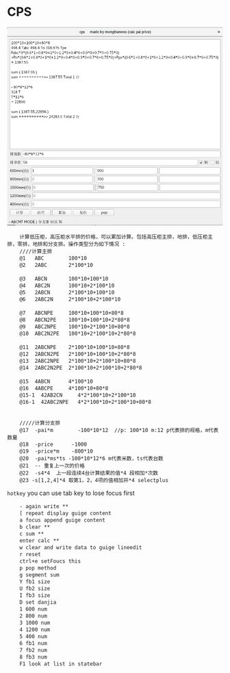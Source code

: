 CPS
===
![image](https://github.com/mengtianwxs/cps/blob/master/images/preview.png)

        计算低压柜，高压柜水平排的价格，可以累加计算。包括高压柜主排，地排，低压柜主排，零排，地排和分支排。操作类型分为如下情况 :
        ////计算主排
        @1   ABC        100*10
        @2   2ABC       2*100*10

        @3   ABCN       100*10+100*10
        @4   ABC2N      100*10+2*100*10
        @5   2ABCN      2*100*10+100*10
        @6   2ABC2N     2*100*10+2*100*10

        @7   ABCNPE     100*10+100*10+80*8
        @8   ABCN2PE    100*10+100*10+2*80*8
        @9   ABC2NPE    100*10+2*100*10+80*8
        @10  ABC2N2PE   100*10+2*100*10+2*80*8

        @11  2ABCNPE    2*100*10+100*10+80*8
        @12  2ABCN2PE   2*100*10+100*10+2*80*8
        @13  2ABC2NPE   2*100*10+2*100*10+80*8
        @14  2ABC2N2PE  2*100*10+2*100*10+2*80*8

        @15  4ABCN      4*100*10
        @16  4ABCPE     4*100*10+80*8
        @15-1  42AB2CN     4*2*100*10+2*100*10
        @16-1  42ABC2NPE   4*2*100*10+2*100*10+80*8


        /////计算分支排
        @17  -pai*m        -100*10*12  //p: 100*10 m:12 p代表排的规格，m代表数量
        @18  -price      -1000
        @19  -price*m    -800*10
        @20  -pai*ms*ts -100*10*12*6 m代表米数，ts代表台数
        @21  -- 重复上一次的价格
        @22  -s4*4  上一段连续4台计算结果的值*4 段相加*次数
        @23 -s[1,2,4]*4 取第1，2，4项的值相加并*4 selectplus


`hotkey`
        you can use tab key to lose focus first

        - again write **
        [ repeat display guige content
        a focus append guige content
        b clear **
        c sum **
        enter calc **
        w clear and write data to guige lineedit
        r reset
        ctrl+e setFoucs this
        p pop method
        g segment sum
        Y fb1 size
        U fb2 size
        I fb3 size
        D set danjia
        1 600 num
        2 800 num
        3 1000 num
        4 1200 num
        5 400 num
        6 fb1 num
        7 fb2 num
        8 fb3 num
        F1 look at list in statebar





